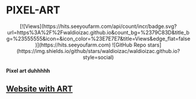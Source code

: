 # PIXEL-ART 

<center>
  [![Views](https://hits.seeyoufarm.com/api/count/incr/badge.svg?url=https%3A%2F%2Fwaldioizac.github.io&count_bg=%2379C83D&title_bg=%23555555&icon=&icon_color=%23E7E7E7&title=Views&edge_flat=false)](https://hits.seeyoufarm.com)
  ![GitHub Repo stars](https://img.shields.io/github/stars/waldioizac/waldioizac.github.io?style=social)
</center>

#### Pixel art duhhhhh

## [Website with ART](https://waldioizac.github.io)
